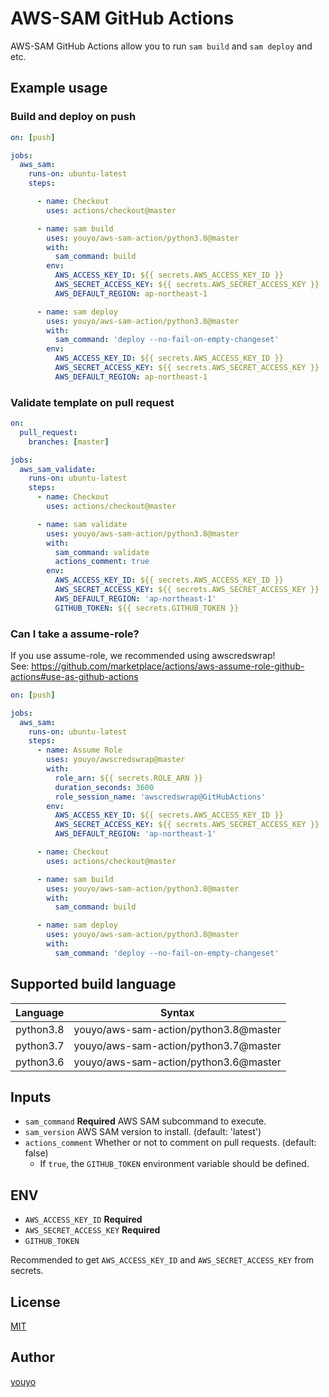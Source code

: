 # AWS-SAM GitHub Actions

AWS-SAM GitHub Actions allow you to run `sam build` and `sam deploy` and etc.

## Example usage
### Build and deploy on push

```yaml
on: [push]

jobs:
  aws_sam:
    runs-on: ubuntu-latest
    steps:

      - name: Checkout
        uses: actions/checkout@master

      - name: sam build
        uses: youyo/aws-sam-action/python3.8@master
        with:
          sam_command: build
        env:
          AWS_ACCESS_KEY_ID: ${{ secrets.AWS_ACCESS_KEY_ID }}
          AWS_SECRET_ACCESS_KEY: ${{ secrets.AWS_SECRET_ACCESS_KEY }}
          AWS_DEFAULT_REGION: ap-northeast-1

      - name: sam deploy
        uses: youyo/aws-sam-action/python3.8@master
        with:
          sam_command: 'deploy --no-fail-on-empty-changeset'
        env:
          AWS_ACCESS_KEY_ID: ${{ secrets.AWS_ACCESS_KEY_ID }}
          AWS_SECRET_ACCESS_KEY: ${{ secrets.AWS_SECRET_ACCESS_KEY }}
          AWS_DEFAULT_REGION: ap-northeast-1
```

### Validate template on pull request
```yaml
on:
  pull_request:
    branches: [master]

jobs:
  aws_sam_validate:
    runs-on: ubuntu-latest
    steps:
      - name: Checkout
        uses: actions/checkout@master

      - name: sam validate
        uses: youyo/aws-sam-action/python3.8@master
        with:
          sam_command: validate
          actions_comment: true
        env:
          AWS_ACCESS_KEY_ID: ${{ secrets.AWS_ACCESS_KEY_ID }}
          AWS_SECRET_ACCESS_KEY: ${{ secrets.AWS_SECRET_ACCESS_KEY }}
          AWS_DEFAULT_REGION: 'ap-northeast-1'
          GITHUB_TOKEN: ${{ secrets.GITHUB_TOKEN }}
```

### Can I take a assume-role?

If you use assume-role, we recommended using awscredswrap!  
See: https://github.com/marketplace/actions/aws-assume-role-github-actions#use-as-github-actions

```yaml
on: [push]

jobs:
  aws_sam:
    runs-on: ubuntu-latest
    steps:
      - name: Assume Role
        uses: youyo/awscredswrap@master
        with:
          role_arn: ${{ secrets.ROLE_ARN }}
          duration_seconds: 3600
          role_session_name: 'awscredswrap@GitHubActions'
        env:
          AWS_ACCESS_KEY_ID: ${{ secrets.AWS_ACCESS_KEY_ID }}
          AWS_SECRET_ACCESS_KEY: ${{ secrets.AWS_SECRET_ACCESS_KEY }}
          AWS_DEFAULT_REGION: 'ap-northeast-1'

      - name: Checkout
        uses: actions/checkout@master

      - name: sam build
        uses: youyo/aws-sam-action/python3.8@master
        with:
          sam_command: build

      - name: sam deploy
        uses: youyo/aws-sam-action/python3.8@master
        with:
          sam_command: 'deploy --no-fail-on-empty-changeset'
```

## Supported build language

| Language | Syntax |
| --- | --- |
| python3.8 | youyo/aws-sam-action/python3.8@master |
| python3.7 | youyo/aws-sam-action/python3.7@master |
| python3.6 | youyo/aws-sam-action/python3.6@master |

## Inputs

- `sam_command` **Required** AWS SAM subcommand to execute.
- `sam_version` AWS SAM version to install. (default: 'latest')
- `actions_comment` Whether or not to comment on pull requests. (default: false)
  - If `true`, the `GITHUB_TOKEN` environment variable should be defined.

## ENV

- `AWS_ACCESS_KEY_ID` **Required**
- `AWS_SECRET_ACCESS_KEY` **Required**
- `GITHUB_TOKEN`

Recommended to get `AWS_ACCESS_KEY_ID` and `AWS_SECRET_ACCESS_KEY` from secrets.

## License

[MIT](LICENSE)

## Author

[youyo](https://github.com/youyo)
